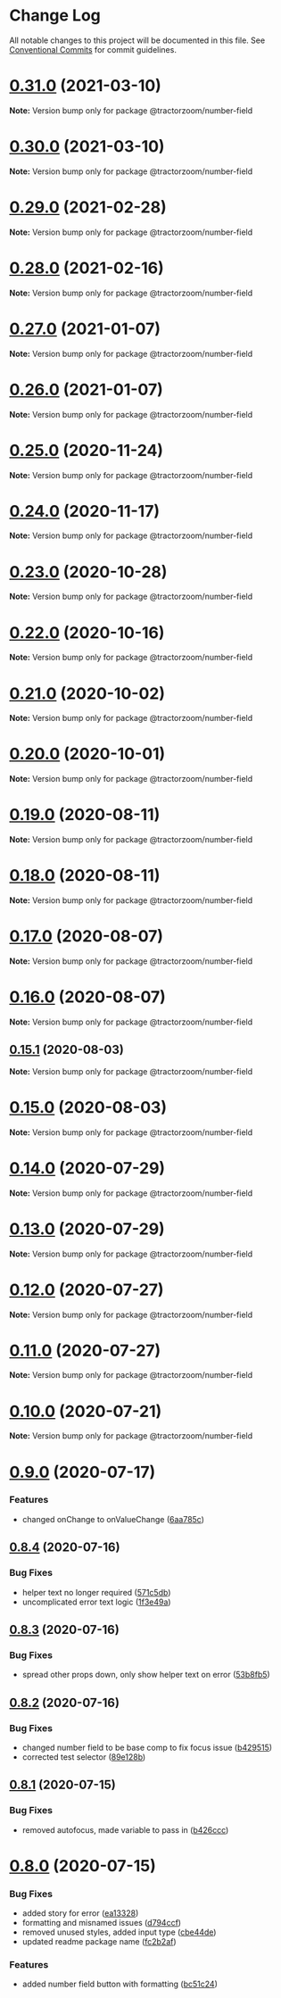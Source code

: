# Change Log

All notable changes to this project will be documented in this file.
See [Conventional Commits](https://conventionalcommits.org) for commit guidelines.

# [0.31.0](https://github.com/TractorZoom/component-library/compare/v0.30.0...v0.31.0) (2021-03-10)

**Note:** Version bump only for package @tractorzoom/number-field





# [0.30.0](https://github.com/TractorZoom/component-library/compare/v0.29.4...v0.30.0) (2021-03-10)

**Note:** Version bump only for package @tractorzoom/number-field





# [0.29.0](https://github.com/TractorZoom/component-library/compare/v0.28.2...v0.29.0) (2021-02-28)

**Note:** Version bump only for package @tractorzoom/number-field





# [0.28.0](https://github.com/TractorZoom/component-library/compare/v0.27.0...v0.28.0) (2021-02-16)

**Note:** Version bump only for package @tractorzoom/number-field





# [0.27.0](https://github.com/TractorZoom/component-library/compare/v0.26.0...v0.27.0) (2021-01-07)

**Note:** Version bump only for package @tractorzoom/number-field





# [0.26.0](https://github.com/TractorZoom/component-library/compare/v0.25.2...v0.26.0) (2021-01-07)

**Note:** Version bump only for package @tractorzoom/number-field





# [0.25.0](https://github.com/TractorZoom/component-library/compare/v0.24.0...v0.25.0) (2020-11-24)

**Note:** Version bump only for package @tractorzoom/number-field





# [0.24.0](https://github.com/TractorZoom/component-library/compare/v0.23.3...v0.24.0) (2020-11-17)

**Note:** Version bump only for package @tractorzoom/number-field





# [0.23.0](https://github.com/TractorZoom/component-library/compare/v0.22.2...v0.23.0) (2020-10-28)

**Note:** Version bump only for package @tractorzoom/number-field





# [0.22.0](https://github.com/TractorZoom/component-library/compare/v0.21.0...v0.22.0) (2020-10-16)

**Note:** Version bump only for package @tractorzoom/number-field





# [0.21.0](https://github.com/TractorZoom/component-library/compare/v0.20.3...v0.21.0) (2020-10-02)

**Note:** Version bump only for package @tractorzoom/number-field





# [0.20.0](https://github.com/TractorZoom/component-library/compare/v0.19.2...v0.20.0) (2020-10-01)

**Note:** Version bump only for package @tractorzoom/number-field





# [0.19.0](https://github.com/TractorZoom/component-library/compare/v0.18.1...v0.19.0) (2020-08-11)

**Note:** Version bump only for package @tractorzoom/number-field





# [0.18.0](https://github.com/TractorZoom/component-library/compare/v0.17.0...v0.18.0) (2020-08-11)

**Note:** Version bump only for package @tractorzoom/number-field





# [0.17.0](https://github.com/TractorZoom/component-library/compare/v0.16.0...v0.17.0) (2020-08-07)

**Note:** Version bump only for package @tractorzoom/number-field





# [0.16.0](https://github.com/TractorZoom/component-library/compare/v0.15.3...v0.16.0) (2020-08-07)

**Note:** Version bump only for package @tractorzoom/number-field





## [0.15.1](https://github.com/TractorZoom/component-library/compare/v0.15.0...v0.15.1) (2020-08-03)

**Note:** Version bump only for package @tractorzoom/number-field





# [0.15.0](https://github.com/TractorZoom/component-library/compare/v0.14.1...v0.15.0) (2020-08-03)

**Note:** Version bump only for package @tractorzoom/number-field





# [0.14.0](https://github.com/TractorZoom/component-library/compare/v0.13.0...v0.14.0) (2020-07-29)

**Note:** Version bump only for package @tractorzoom/number-field





# [0.13.0](https://github.com/TractorZoom/component-library/compare/v0.12.1...v0.13.0) (2020-07-29)

**Note:** Version bump only for package @tractorzoom/number-field





# [0.12.0](https://github.com/TractorZoom/component-library/compare/v0.11.0...v0.12.0) (2020-07-27)

**Note:** Version bump only for package @tractorzoom/number-field





# [0.11.0](https://github.com/TractorZoom/component-library/compare/v0.10.0...v0.11.0) (2020-07-27)

**Note:** Version bump only for package @tractorzoom/number-field





# [0.10.0](https://github.com/TractorZoom/component-library/compare/v0.9.1...v0.10.0) (2020-07-21)

**Note:** Version bump only for package @tractorzoom/number-field





# [0.9.0](https://github.com/TractorZoom/component-library/compare/v0.8.6...v0.9.0) (2020-07-17)


### Features

* changed onChange to onValueChange ([6aa785c](https://github.com/TractorZoom/component-library/commit/6aa785cef846ecbe71e6941522ff26c71336b90f))





## [0.8.4](https://github.com/TractorZoom/component-library/compare/v0.8.3...v0.8.4) (2020-07-16)


### Bug Fixes

* helper text no longer required ([571c5db](https://github.com/TractorZoom/component-library/commit/571c5db9e40bb0237082f0869009da48ba430e70))
* uncomplicated error text logic ([1f3e49a](https://github.com/TractorZoom/component-library/commit/1f3e49a936422ce3553a52cc26e8a84a1da42254))





## [0.8.3](https://github.com/TractorZoom/component-library/compare/v0.8.2...v0.8.3) (2020-07-16)


### Bug Fixes

* spread other props down, only show helper text on error ([53b8fb5](https://github.com/TractorZoom/component-library/commit/53b8fb59c68aee607f22281d0afa85b9ef027084))





## [0.8.2](https://github.com/TractorZoom/component-library/compare/v0.8.1...v0.8.2) (2020-07-16)


### Bug Fixes

* changed number field to be base comp to fix focus issue ([b429515](https://github.com/TractorZoom/component-library/commit/b429515abef5baa61a37d08a6b0df306aa07f41e))
* corrected test selector ([89e128b](https://github.com/TractorZoom/component-library/commit/89e128b717c7679caab659d2400cf19dd2efde97))





## [0.8.1](https://github.com/TractorZoom/component-library/compare/v0.8.0...v0.8.1) (2020-07-15)


### Bug Fixes

* removed autofocus, made variable to pass in ([b426ccc](https://github.com/TractorZoom/component-library/commit/b426ccca50a787c619c96cd6d1b179f3197a4d6d))





# [0.8.0](https://github.com/TractorZoom/component-library/compare/v0.7.0...v0.8.0) (2020-07-15)


### Bug Fixes

* added story for error ([ea13328](https://github.com/TractorZoom/component-library/commit/ea133288ba808924677d2b0f634432814d27a26d))
* formatting and misnamed issues ([d794ccf](https://github.com/TractorZoom/component-library/commit/d794ccfa246a7861dbcf6385458440edf47b6ac3))
* removed unused styles, added input type ([cbe44de](https://github.com/TractorZoom/component-library/commit/cbe44def0aa08f02e0c69bfcd070317fbbf4452d))
* updated readme package name ([fc2b2af](https://github.com/TractorZoom/component-library/commit/fc2b2af46476a3052259294cc6d549f52ef44612))


### Features

* added number field button with formatting ([bc51c24](https://github.com/TractorZoom/component-library/commit/bc51c24a842d1bcdbaba6b8c3ad597b5d0b36881))
